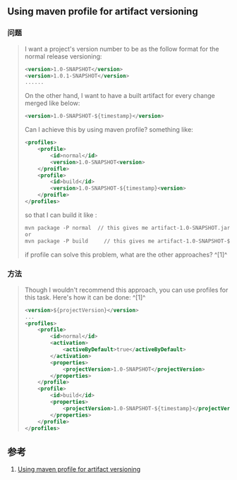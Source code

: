 ﻿## Using maven profile for artifact versioning

### 问题

> I want a project's version number to be as the follow format for the normal release versioning:
>
> ```xml
> <version>1.0-SNAPSHOT</version>
> <version>1.0.1-SNAPSHOT</version>
> ......
> ```
>
> On the other hand, I want to have a built artifact for every change merged like below:
>
> ```xml
> <version>1.0-SNAPSHOT-${timestamp}</version>
> ```
>
> Can I achieve this by using maven profile? something like:
>
> ```xml
> <profiles>
>     <profile>
>         <id>normal</id>
>         <version>1.0-SNAPSHOT<version>
>     </proifle>
>     <profile>
>         <id>build</id>
>         <version>1.0-SNAPSHOT-${timestamp}<version>
>     </proifle>
> </profiles>
> ```
>
> so that I can build it like :
>
> ```xml
> mvn package -P normal  // this gives me artifact-1.0-SNAPSHOT.jar
> or
> mvn package -P build     // this gives me artifact-1.0-SNAPSHOT-${timestamp}.jar 
> ```
>
> if profile can solve this problem, what are the other approaches? ^[1]^



### 方法

> Though I wouldn't recommend this approach, you can use profiles for this task. Here's how it can be done: ^[1]^
>
> ```xml
> <version>${projectVersion}</version>
> ...
> <profiles>
>     <profile>
>         <id>normal</id>
>         <activation>
>             <activeByDefault>true</activeByDefault>
>         </activation>
>         <properties>
>             <projectVersion>1.0-SNAPSHOT</projectVersion>
>         </properties>
>     </profile>
>     <profile>
>         <id>build</id>
>         <properties>
>             <projectVersion>1.0-SNAPSHOT-${timestamp}</projectVersion>
>         </properties>
>     </profile>
> </profiles>
> ```



## 参考

1. [Using maven profile for artifact versioning](https://stackoverflow.com/questions/10514425/using-maven-profile-for-artifact-versioning)